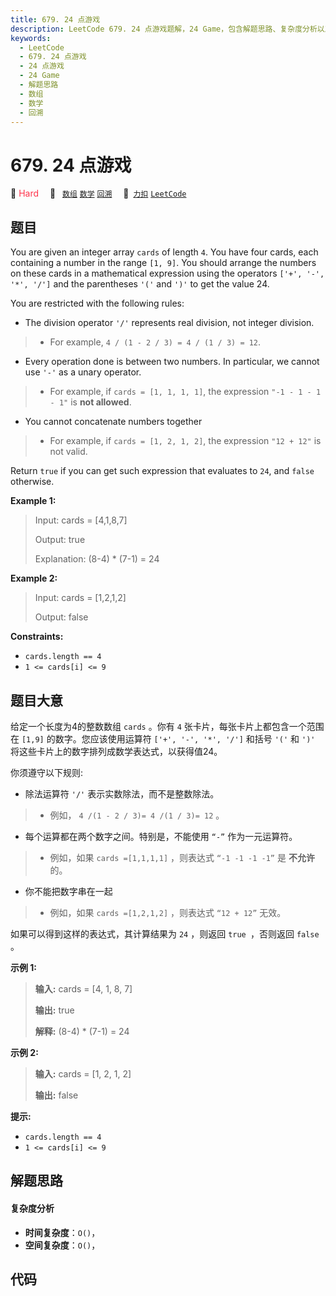 ```yaml
---
title: 679. 24 点游戏
description: LeetCode 679. 24 点游戏题解，24 Game，包含解题思路、复杂度分析以及完整的 JavaScript 代码实现。
keywords:
  - LeetCode
  - 679. 24 点游戏
  - 24 点游戏
  - 24 Game
  - 解题思路
  - 数组
  - 数学
  - 回溯
---
```


# 679. 24 点游戏

🔴 <font color=#ff334b>Hard</font>&emsp; 🔖&ensp; [`数组`](/tag/array.md) [`数学`](/tag/math.md) [`回溯`](/tag/backtracking.md)&emsp; 🔗&ensp;[`力扣`](https://leetcode.cn/problems/24-game) [`LeetCode`](https://leetcode.com/problems/24-game)

## 题目

You are given an integer array `cards` of length `4`. You have four cards,
each containing a number in the range `[1, 9]`. You should arrange the numbers
on these cards in a mathematical expression using the operators `['+', '-',
'*', '/']` and the parentheses `'('` and `')'` to get the value 24.

You are restricted with the following rules:

  * The division operator `'/'` represents real division, not integer division. 
> 
> * For example, `4 / (1 - 2 / 3) = 4 / (1 / 3) = 12`.
  * Every operation done is between two numbers. In particular, we cannot use `'-'` as a unary operator. 
> 
> * For example, if `cards = [1, 1, 1, 1]`, the expression `"-1 - 1 - 1 - 1"` is **not allowed**.
  * You cannot concatenate numbers together 
> 
> * For example, if `cards = [1, 2, 1, 2]`, the expression `"12 + 12"` is not valid.

Return `true` if you can get such expression that evaluates to `24`, and
`false` otherwise.



**Example 1:**

> Input: cards = [4,1,8,7]
> 
> Output: true
> 
> Explanation: (8-4) * (7-1) = 24

**Example 2:**

> Input: cards = [1,2,1,2]
> 
> Output: false

**Constraints:**

  * `cards.length == 4`
  * `1 <= cards[i] <= 9`


## 题目大意

给定一个长度为4的整数数组 `cards` 。你有 `4` 张卡片，每张卡片上都包含一个范围在 `[1,9]` 的数字。您应该使用运算符 `['+',
'-', '*', '/']` 和括号 `'('` 和 `')'` 将这些卡片上的数字排列成数学表达式，以获得值24。

你须遵守以下规则:

  * 除法运算符 `'/'` 表示实数除法，而不是整数除法。 
> 
> * 例如， `4 /(1 - 2 / 3)= 4 /(1 / 3)= 12` 。
  * 每个运算都在两个数字之间。特别是，不能使用 `“-”` 作为一元运算符。 
> 
> * 例如，如果 `cards =[1,1,1,1]` ，则表达式 `“-1 -1 -1 -1”` 是 **不允许** 的。
  * 你不能把数字串在一起 
> 
> * 例如，如果 `cards =[1,2,1,2]` ，则表达式 `“12 + 12”` 无效。

如果可以得到这样的表达式，其计算结果为 `24` ，则返回 `true `，否则返回 `false` 。



**示例 1:**

> 
> 
> 
> 
> 
> **输入:** cards = [4, 1, 8, 7]
> 
> **输出:** true
> 
> **解释:** (8-4) * (7-1) = 24
> 
> 

**示例 2:**

> 
> 
> 
> 
> 
> **输入:** cards = [1, 2, 1, 2]
> 
> **输出:** false
> 
> 



**提示:**

  * `cards.length == 4`
  * `1 <= cards[i] <= 9`


## 解题思路

#### 复杂度分析

- **时间复杂度**：`O()`，
- **空间复杂度**：`O()`，

## 代码

```javascript

```